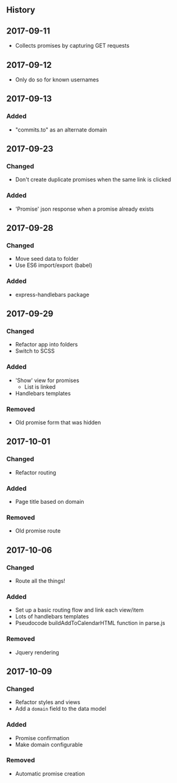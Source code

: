 History
---

## 2017-09-11
- Collects promises by capturing GET requests


## 2017-09-12
- Only do so for known usernames


## 2017-09-13
### Added
- "commits.to" as an alternate domain


## 2017-09-23
### Changed
- Don't create duplicate promises when the same link is clicked
### Added
- 'Promise' json response when a promise already exists


## 2017-09-28
### Changed
- Move seed data to folder
- Use ES6 import/export (babel)
### Added
- express-handlebars package


## 2017-09-29
### Changed
- Refactor app into folders
- Switch to SCSS
### Added
- 'Show' view for promises
  - List is linked
- Handlebars templates
### Removed
- Old promise form that was hidden


## 2017-10-01
### Changed
- Refactor routing
### Added
- Page title based on domain
### Removed
- Old promise route


## 2017-10-06
### Changed
- Route all the things!
### Added
- Set up a basic routing flow and link each view/item
- Lots of handlebars templates
- Pseudocode buildAddToCalendarHTML function in parse.js 
### Removed
- Jquery rendering


## 2017-10-09
### Changed
- Refactor styles and views
- Add a `domain` field to the data model
### Added
- Promise confirmation
- Make domain configurable
### Removed
- Automatic promise creation
